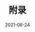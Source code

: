 ---
title: "附录"
linkTitle: "附录"
weight: 100
date: 2021-06-24
description: >
  附录杂项，通常是被其他章节引用的内容。会有部分设计理念、部分函数解释等。
---